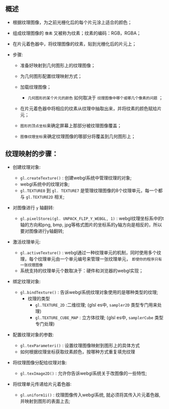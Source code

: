 ## 概述

* 根据纹理图像，为之前光栅化后的每个片元涂上适合的颜色；
* 组成纹理图像的 `像素` 又被称为纹素；纹素的编码：RGB，RGBA；
* 在片元着色器中，将纹理图像的纹素，贴到光栅化后的片元上；

* 步骤:
  + 准备好映射到几何图形上的纹理图像；
  + 为几何图形配置纹理映射方式；
  + 加载纹理图像；
    - `几何图形的某个片元的颜色` 如何取决于 `纹理图像中哪个或哪几个像素的问题` ；

  + 在片元着色器中将相应的纹素从纹理中抽取出来，并将纹素的颜色赋给片元；
  + `图形的顶点坐标`来确定屏幕上那部分被纹理图像覆盖；
  + `图像纹理坐标`来确定纹理图像的哪部分将覆盖到几何图形上；

## 纹理映射的步骤：

* 创建纹理对象:
  + `gl.createTexture()` : 创建webgl系统中管理纹理的对象; 
  + webgl系统中的纹理对象; 
  + `gl.TEXTURE0` 到 `gl. TEXTURE7` 是管理纹理图像的8个纹理单元，每一个都与 `gl.TEXTURE2D` 相关; 

* 对图像进行 `y` 轴翻转:
  + `gl.pixelStorei(gl. UNPACK_FLIP_Y_WEBGL, 1)` : webgl纹理坐标系中的t轴的方向和png, bmp, jpg等格式图片的坐标系的y轴方向是相反的，所以要对图像进行y轴翻转; 

* 激活纹理单元:
  + `gl.activeTexture()` : webgl通过一种纹理单元的机制，同时使用多个纹理，每个纹理单元由一个单元编号来管理一张纹理单元， `即使你的程序只有一张纹理图像`
  + 系统支持的纹理单元个数取决于：硬件和浏览器的webgl实现；

* 绑定纹理对象:
  + `gl.bindTexture()` : 告诉webgl系统纹理对象使用的是哪种类型的纹理; 
    - 纹理的类型 
      - `gl.TEXTURE_2D` :二维纹理; (glsl es中, `sampler2D` 类型专门用来处理)
      - `gl.TEXTURE_CUBE_MAP` : 立方体纹理; (glsl es中, `samplerCube` 类型专门处理)

* 配置纹理对象的参数:
  + `gl.texParameteri()` : 设置纹理图像映射到图形上的具体方式
  + 如何根据纹理坐标获取纹素颜色，按哪种方式重复填充纹理

* 将纹理图像分配给纹理对象:
  + `gl.texImage2D()` : 允许你告诉webgl系统关于改图像的一些特性; 

* 将纹理单元传递给片元着色器:
  + `gl.uniform1i()` : 纹理图像传入webgl系统, 就必须将其传入片元着色器, 并映射到图形的表面上去; 
